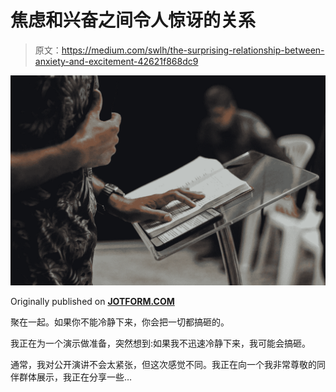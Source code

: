 # 焦虑和兴奋之间令人惊讶的关系

> 原文：<https://medium.com/swlh/the-surprising-relationship-between-anxiety-and-excitement-42621f868dc9>

![](img/8c360fa1a834e0af11479c2fcb0dc23a.png)

Originally published on [**JOTFORM.COM**](https://www.jotform.com/blog/managing-anxiety/)

聚在一起。如果你不能冷静下来，你会把一切都搞砸的。

我正在为一个演示做准备，突然想到:如果我不迅速冷静下来，我可能会搞砸。

通常，我对公开演讲不会太紧张，但这次感觉不同。我正在向一个我非常尊敬的同伴群体展示，我正在分享一些…